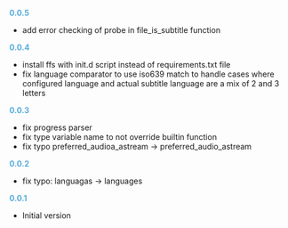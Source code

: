 
**<span style="color:#56adda">0.0.5</span>**
- add error checking of probe in file_is_subtitle function

**<span style="color:#56adda">0.0.4</span>**
- install ffs with init.d script instead of requirements.txt file
- fix language comparator to use iso639 match to handle cases where configured
  language and actual subtitle language are a mix of 2 and 3 letters

**<span style="color:#56adda">0.0.3</span>**
- fix progress parser
- fix type variable name to not override builtin function
- fix typo preferred_audioa_astream -> preferred_audio_astream

**<span style="color:#56adda">0.0.2</span>**
- fix typo: languagas -> languages

**<span style="color:#56adda">0.0.1</span>**
- Initial version
